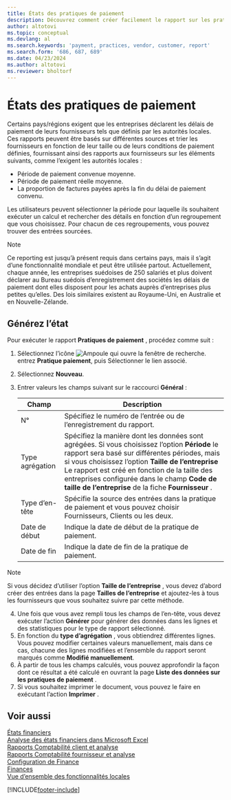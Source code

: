 ```yaml
---
title: États des pratiques de paiement
description: Découvrez comment créer facilement le rapport sur les pratiques de paiement pour les fournisseurs et les clients.
author: altotovi
ms.topic: conceptual
ms.devlang: al
ms.search.keywords: 'payment, practices, vendor, customer, report'
ms.search.form: '686, 687, 689'
ms.date: 04/23/2024
ms.author: altotovi
ms.reviewer: bholtorf
--- 
```


# États des pratiques de paiement  

Certains pays/régions exigent que les entreprises déclarent les délais de paiement de leurs fournisseurs tels que définis par les autorités locales. Ces rapports peuvent être basés sur différentes sources et trier les fournisseurs en fonction de leur taille ou de leurs conditions de paiement définies, fournissant ainsi des rapports aux fournisseurs sur les éléments suivants, comme l’exigent les autorités locales :  

- Période de paiement convenue moyenne.  
- Période de paiement réelle moyenne.   
- La proportion de factures payées après la fin du délai de paiement convenu. 

Les utilisateurs peuvent sélectionner la période pour laquelle ils souhaitent exécuter un calcul et rechercher des détails en fonction d’un regroupement que vous choisissez. Pour chacun de ces regroupements, vous pouvez trouver des entrées sourcées. 

> [!NOTE]
> Ce reporting est jusqu’à présent requis dans certains pays, mais il s’agit d’une fonctionnalité mondiale et peut être utilisée partout. Actuellement, chaque année, les entreprises suédoises de 250 salariés et plus doivent déclarer au Bureau suédois d’enregistrement des sociétés les délais de paiement dont elles disposent pour les achats auprès d’entreprises plus petites qu’elles. Des lois similaires existent au Royaume-Uni, en Australie et en Nouvelle-Zélande.  

## Générez l’état 

Pour exécuter le rapport **Pratiques de paiement** , procédez comme suit :

1. Sélectionnez l’icône ![Ampoule qui ouvre la fenêtre de recherche.](media/ui-search/search_small.png "Dites-moi ce que vous voulez faire") entrez **Pratique paiement**, puis Sélectionner le lien associé. 
2. Sélectionnez **Nouveau**.
3. Entrer valeurs les champs suivant sur le raccourci **Général** :

   | Champ | Description |
   |---------|-----------------------------------|
   | N° | Spécifiez le numéro de l’entrée ou de l’enregistrement du rapport. |
   | Type agrégation | Spécifiez la manière dont les données sont agrégées. Si vous choisissez l’option **Période** le rapport sera basé sur différentes périodes, mais si vous choisissez l’option **Taille de l’entreprise** Le rapport est créé en fonction de la taille des entreprises configurée dans le champ **Code de taille de l’entreprise** de la fiche **Fournisseur** . |
   | Type d’en-tête | Spécifie la source des entrées dans la pratique de paiement et vous pouvez choisir Fournisseurs, Clients ou les deux. |
   | Date de début | Indique la date de début de la pratique de paiement. |
   | Date de fin | Indique la date de fin de la pratique de paiement. |

> [!NOTE]
> Si vous décidez d’utiliser l’option **Taille de l’entreprise** , vous devez d’abord créer des entrées dans la page **Tailles de l’entreprise** et ajoutez-les à tous les fournisseurs que vous souhaitez suivre par cette méthode.

4. Une fois que vous avez rempli tous les champs de l’en-tête, vous devez exécuter l’action **Générer** pour générer des données dans les lignes et des statistiques pour le type de rapport sélectionné.
5. En fonction du **type d’agrégation** , vous obtiendrez différentes lignes. Vous pouvez modifier certaines valeurs manuellement, mais dans ce cas, chacune des lignes modifiées et l’ensemble du rapport seront marqués comme **Modifié manuellement**.
6. À partir de tous les champs calculés, vous pouvez approfondir la façon dont ce résultat a été calculé en ouvrant la page **Liste des données sur les pratiques de paiement** .
7. Si vous souhaitez imprimer le document, vous pouvez le faire en exécutant l’action **Imprimer** .

## Voir aussi

[États financiers](finance-reports.md)  
[Analyse des états financiers dans Microsoft Excel](finance-analyze-excel.md)  
[Rapports Comptabilité client et analyse](receivables-reports.md)  
[Rapports Comptabilité fournisseur et analyse](payables-reports.md)  
[Configuration de Finance](finance-setup-finance.md)  
[Finances](finance.md)  
[Vue d’ensemble des fonctionnalités locales](about-localization.md)  

[!INCLUDE[footer-include](includes/footer-banner.md)]

